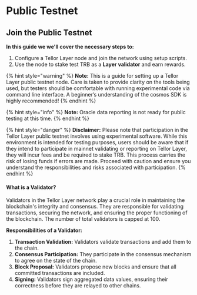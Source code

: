 # Public Testnet

## Join the Public Testnet

**In this guide we we'll cover the necessary steps to:**

1. Configure a Tellor Layer node and join the network using setup scripts.
2. Use the node to stake test TRB as a **Layer validator** and earn rewards.

{% hint style="warning" %}
**Note:** This is a guide for setting up a Tellor Layer public testnet node. Care is taken to provide clarity on the tools being used, but testers should be comfortable with running experimental code via command line interface. A beginner’s understanding of the cosmos SDK is highly recommended!&#x20;
{% endhint %}

{% hint style="info" %}
**Note:** Oracle data reporting is not ready for public testing at this time.
{% endhint %}

{% hint style="danger" %}
**Disclaimer:** Please note that participation in the Tellor Layer public testnet involves using experimental software. While this environment is intended for testing purposes, users should be aware that if they intend to participate in mainnet validating or reporting on Tellor Layer, they will incur fees and be required to stake TRB. This process carries the risk of losing funds if errors are made. Proceed with caution and ensure you understand the responsibilities and risks associated with participation.
{% endhint %}

#### What is a Validator?&#x20;

Validators in the Tellor Layer network play a crucial role in maintaining the blockchain's integrity and consensus. They are responsible for validating transactions, securing the network, and ensuring the proper functioning of the blockchain.  The number of total validators is capped at 100.

**Responsibilities of a Validator:**

1. **Transaction Validation:** Validators validate transactions and add them to the chain.
2. **Consensus Participation:** They participate in the consensus mechanism to agree on the state of the chain.
3. **Block Proposal:** Validators propose new blocks and ensure that all committed transactions are included.
4. **Signing:** Validators sign aggregated data values, ensuring their correctness before they are relayed to other chains.



### &#x20;
